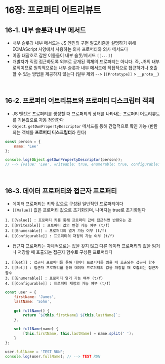 # 16장: 프로퍼티 어트리뷰트
## 16-1. 내부 슬롯과 내부 메서드
- 내부 슬롯과 내부 메서드는 JS 엔진의 구현 알고리즘을 설명하기 위해 ECMAScript 사양에서 사용하는 의사 프로퍼티와 의사 메서드다 
- 이중 대괄호로 감싼 이름들이 내부 슬롯/메서드 `[[...]]`
- 개발자가 직접 접근하도록 외부로 공개된 객체의 프로퍼티는 아니다. 즉, JS의 내부 로직이므로 원칙적으로는 내부 슬롯과 내부 메서드에 직접적으로 접근하거나 호출할 수 있는 방법을 제공하지 않는다 (일부 제외 --> `[[Prototype]]` > `__proto__`)

<br>

## 16-2. 프로퍼티 어트리뷰트와 프로퍼티 디스크립터 객체
- JS 엔진은 프로퍼티를 생성할 때 프로퍼티의 상태를 나타내는 프로퍼티 어트리뷰트를 기본값으로 자동 정의한다 
- `Object.getOwnPropertyDescriptor` 메서드를 통해 간접적으로 확인 가능 (반환되는 객체를 **프로퍼티 디스크립터**라 한다)
```javascript
const person = { 
    name: 'Lee'
};

console.log(Object.getOwnPropertyDescriptor(person));
// --> {value: 'Lee', writeable: true, enumerable: true, configurable: true}
```

<br>

## 16-3. 데이터 프로퍼티와 접근자 프로퍼티
- 데이터 프로퍼티는 키와 값으로 구성된 일반적인 프로퍼티이다
- `[[Value]]` 값은 프로퍼티 값으로 초기화되며, 나머지는 true로 초기화된다 
```
1. [[Value]] : 프로퍼티 키를 통해 프로퍼티 값에 접근하면 반환되는 값 
2. [[Writeable]] : 프토퍼티 값의 변경 가능 여부 (t/f)
3. [[Enumerable]] : 프로퍼티의 열겨 가능 여부 (t/f)
4. [[Configurable]] : 프로퍼티의 재정의 가능 여부 (t/f)
```
- 접근자 프로퍼티는 자체적으로는 값을 갖지 않고 다른 데이터 프로퍼티의 값을 읽거나 저장할 때 호출되는 접근자 함수로 구성된 프로퍼티다 

```
1. [[Get]] : 접근자 프로퍼티를 통해 데이터 프로퍼티를 읽을 때 호출되는 접근자 함수 
2. [[Set]] : 접근자 프로퍼티를 통해 데이터 프로퍼티의 값을 저장할 때 호출되는 접근자 함수 
3. [[Enumerable]] : 프로퍼티 열거 가능 여부 (t/f)
4. [[Configurable]] : 프로퍼티 재정의 가능 여부 (t/f)
```
```javascript
const user = {
    firstName: 'James',
    lastName: 'Sohn',
    
    get fullName() {
        return `${this.firstName} ${this.lastName}`;
    },

    set fullName(name) {
        [this.firstName, this.lastName] = name.split(' ');
    }
};

user.fullName = 'TEST RUN';
console.log(user.fullName); // --> TEST RUN
```